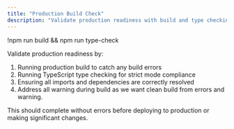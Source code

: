 ```yaml
---
title: "Production Build Check"
description: "Validate production readiness with build and type checking"
---
```


!npm run build && npm run type-check

Validate production readiness by:
1. Running production build to catch any build errors
2. Running TypeScript type checking for strict mode compliance
3. Ensuring all imports and dependencies are correctly resolved
4. Address all warning during build as we want clean build from errors and warning.

This should complete without errors before deploying to production or making significant changes.